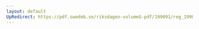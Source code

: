 ```yaml
---
layout: default
UpRedirect: https://pdf.swedeb.se/riksdagen-volumeG-pdf/199091/reg_199091/reg_199091_0728.pdf
---
```

